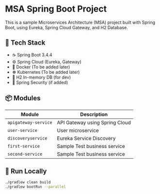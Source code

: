 # MSA Spring Boot Project

This is a sample Microservices Architecture (MSA) project built with Spring Boot, using Eureka, Spring Cloud Gateway, and H2 Database.

## 🔧 Tech Stack

- ☕ Spring Boot 3.4.4
- ⚙️ Spring Cloud (Eureka, Gateway)
- 🐳 Docker (To be added later)
- ☸️ Kubernetes (To be added later)
- 🐘 H2 In-memory DB (for dev)
- 🔐 Spring Security (if added)

## 📦 Modules

| Module               | Description                    |
|----------------------|--------------------------------|
| `apigateway-service` | API Gateway using Spring Cloud |
| `user-service`       | User microservice              |
| `discoveryservice`   | Eureka Service Discovery       |
| `first-service`      | Sample Test business service   |
| `second-service`     | Sample Test business service   |

## 🚀 Run Locally

```bash
./gradlew clean build
./gradlew bootRun --parallel
